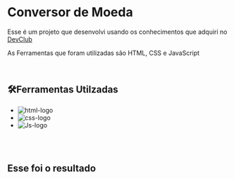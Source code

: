 <h1>Conversor de Moeda</h1>

<p>Esse é um projeto que desenvolvi usando os conhecimentos que adquiri no <a href="https://rodolfomori.com.br/devclub">DevClub</a></p></p>
<p>As Ferramentas que foram utilizadas são HTML, CSS e JavaScript</p>
<br>
<h2>🛠️Ferramentas Utilzadas</h2>
<ul>
  <li><img src="https://img.shields.io/badge/HTML5-E34F26?style=for-the-badge&logo=html5&logoColor=white" alt="html-logo"/></li>
  <li><img src="https://img.shields.io/badge/CSS3-1572B6?style=for-the-badge&logo=css3&logoColor=white" alt="css-logo"/></li>
  <li><img src="https://img.shields.io/badge/JavaScript-F7DF1E?style=for-the-badge&logo=javascript&logoColor=black" alt="Js-logo"/></li>
</ul>
<br>
<br>
<h2>Esse foi o resultado</h2>

